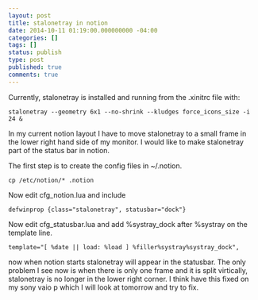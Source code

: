 ```yaml
---
layout: post
title: stalonetray in notion
date: 2014-10-11 01:19:00.000000000 -04:00
categories: []
tags: []
status: publish
type: post
published: true
comments: true
---
```

Currently, stalonetray is installed and running from the .xinitrc file with:

    stalonetray --geometry 6x1 --no-shrink --kludges force_icons_size -i 24 &

In my current notion layout I have to move stalonetray to a small frame in the lower right hand side of my monitor. I
would like to make stalonetray part of the status bar in notion.

The first step is to create the config files in ~/.notion.

    cp /etc/notion/* .notion

Now edit cfg_notion.lua and include

    defwinprop {class="stalonetray", statusbar="dock"}

Now edit cfg_statusbar.lua and add %systray_dock after %systray on the template line.

    template="[ %date || load: %load ] %filler%systray%systray_dock",

now when notion starts stalonetray will appear in the statusbar. The only problem I see now is when there is only one
frame and it is split virtically, stalonetray is no longer in the lower right corner. I think have this fixed on my
sony vaio p which I will look at tomorrow and try to fix.
